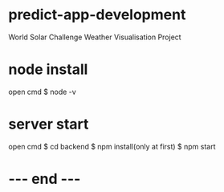 # predict-app-development
World Solar Challenge Weather Visualisation Project
# node install
open cmd
$ node -v

# server start
open cmd 
$ cd backend
$ npm install(only at first)
$ npm start

# --- end ---
